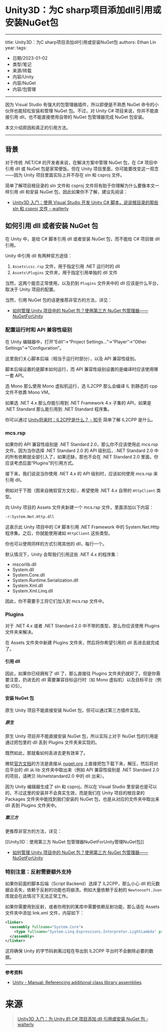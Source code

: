 # Unity3D：为C sharp项目添加dll引用或安装NuGet包


---
title: Unity3D：为C sharp项目添加dll引用或安装NuGet包
authors: Ethan Lin
year:
tags:
  - 日期/2023-01-02 
  - 类型/笔记 
  - 来源/转载  
  - 内容/Unity 
  - 内容/NuGet 
  - 内容/包管理
---



因为 Visual Studio 有强大的包管理器插件，所以即便是不熟悉 NuGet 命令的小伙伴也能轻松安装和管理 NuGet 包。不过，对 Unity C# 项目来说，你并不能直接引用 dll，也不能直接使用自带的 NuGet 包管理器完成 NuGet 包安装。

本文介绍原因和真正的引用方法。

------

## 背景

对于传统 .NET/C# 的开发者来说，在解决方案中管理 NuGet 包，在 C# 项目中引用 dll 或 NuGet 包是家常便饭。但在 Unity 项目里面，你可能要改变这一观念——因为 Unity 项目里面实际上并不存在 sln 和 csproj 文件。

简单了解项目根目录的 sln 文件和 csproj 文件将有助于你理解为什么要像本文一样引用 dll 和安装 NuGet 包，因此如果你不了解，建议先阅读：

- [Unity3D 入门：使用 Visual Studio 开发 Unity C# 脚本，说说根目录的那些 sln 和 csproj 文件 - walterlv](https://blog.walterlv.com/post/unity-starter-the-sln-and-csproj-files.html)

## 如何引用 dll 或者安装 NuGet 包

在 Unity 中，是给 C# 脚本引用 dll 或者安装 NuGet 包，而不能给 C# 项目做 dll 引用。

Unity 中引用 dll 有两种官方途径：

1. `Assets\csc.rsp` 文件，用于指定引用 .NET 运行时的 dll
2. `Assets\Plugins` 文件夹，用于指定引用单独的 dll 文件

当然，这两个能否正常使用，以及扔到 `Plugins` 文件夹中的 dll 应该是什么平台，取决于 Unity 项目的配置。

当然，引用 NuGet 包的话更推荐非官方的方法，详见：

- [如何管理 Unity 项目中的 NuGet 包？使用第三方 NuGet 包管理器——NuGetForUnity](https://blog.walterlv.com/post/third-party-unity-nuget-management.html)

### 配置运行时和 API 兼容性级别

在 Unity 编辑器中，打开“Edit”->“Project Settings…”->“Player”->“Other Settings”->“Configuration”。



这里我们关心脚本后端（相当于运行时部分），以及 API 兼容性级别。



脚本后端设置的是脚本如何运行，而 API 兼容性级别设置的是编译时应该使用哪一套 API。

选 Mono 那么使用 Mono 虚拟机运行，选 IL2CPP 那么会编译 IL 到静态的 cpp 文件不依靠 Mono VM。

如果选 .NET 4.x 那么你能引用到 .NET Framework 4.x 子集的 API，如果是 .NET Standard 那么能引用到 .NET Standard 程序集。

你可以通过 [Unity将来时：IL2CPP是什么？ - 知乎](https://zhuanlan.zhihu.com/p/19972689) 简单了解 IL2CPP 是什么。

### mcs.rsp

如果你的 API 兼容性级别是 .NET Standard 2.0，那么你不应该使用此 mcs.rsp 文件。因为当你选择 .NET Standard 2.0 的 API 级别后，.NET Standard 2.0 中的所有依赖就全部引入了，如果还缺，那也不会在 .NET Standard 2.0 里面，你应该考虑后面“Plugins”的引用方式。

接下来，我们说说当你使用 .NET 4.x 的 API 级别时，应该如何使用 mcs.rsp 来引用 dll。

例如对于下图（图来自微软官方文档），希望使用 .NET 4.x 自带的 `HttpClient` 类型。



向 Unity 项目的 Assets 文件夹新建一个 mcs.rsp 文件，里面添加以下内容：

```txt
-r:System.Net.Http.dll
```

这表示此 Unity 项目中的 C# 脚本引用 .NET Framework 中的 System.Net.Http 程序集。之后，你就能使用诸如 `HttpClient` 这些类型。

你也可以使用同样的方式引用其他的 dll，每行一个。

默认情况下，Unity 会帮我们引用这些 .NET 4.x 的程序集：

- mscorlib.dll
- System.dll
- System.Core.dll
- System.Runtime.Serialization.dll
- System.Xml.dll
- System.Xml.Linq.dll

因此，你不需要手工将它们加入到 mcs.rsp 文件中。

### Plugins

对于 .NET 4.x 或者 .NET Standard 2.0 中不带的类型，那么你应该使用 Plugins 文件夹来解决。

在 Assets 文件夹中新建 Plugins 文件夹，然后将你希望引用的 dll 丢进去就完成了。

#### 引用 dll

因此，如果你已经拥有了 dll 了，那么直接往 Plugins 文件夹扔就好了。但是你需要注意，扔进去的 dll 需要兼容目标运行时（如 Mono 虚拟机）以及目标平台（例如 iOS）。

#### 安装 NuGet 包

原生 Unity 项目不能直接安装 NuGet 包，但可以通过第三方插件实现。

##### 原生

原生 Unity 项目并不能直接安装 NuGet 包，所以实际上对于 NuGet 包的引用是通过把包里的 dll 丢到 Plugins 文件夹来实现的。

既然如此，那就看如何丢进去更有效率了。

微软[官方文档](https://docs.microsoft.com/en-us/visualstudio/cross-platform/unity-scripting-upgrade)的方法是直接从 [nuget.org](https://nuget.org/) 上直接把包下载下来，解压，然后将对应平台的 dll 从 lib 文件夹中取出来（例如 API 兼容性级别是 .NET Standard 2.0 的项目，请拷贝 lib/netstandard2.0 中的 dll 出来）。

因为 Unity 编辑器生成了 sln 和 csproj，所以在 Visual Studio 里安装也是可以的，不过这里的安装并不会真实生效，而是我们在 Unity 项目的根目录的 Packages 文件夹中能找到我们安装的 NuGet 包，也是从对应的文件夹中取出来 dll 丢到 Plugins 文件夹中。

##### 第三方

更推荐非官方的方法，详见：


[[Unity3D：使用第三方 NuGet 包管理器NuGetForUnity管理NuGet包]]
- [如何管理 Unity 项目中的 NuGet 包？使用第三方 NuGet 包管理器——NuGetForUnity](https://blog.walterlv.com/post/third-party-unity-nuget-management.html)

### 特别注意：反射需要额外支持

如果你前面的脚本后端（Script Backend）选择了 IL2CPP，那么小心 dll 的元数据会丢失，依赖于反射的功能也将崩溃。例如大量依赖于反射的 `Newtonsoft.Json` 库就会在此情况下无法正常工作。

如果你需要用到反射，或者你用到的某库中需要依赖反射功能，那么请在 Assets 文件夹中添加 link.xml 文件，内容如下：

```xml
<linker>
  <assembly fullname="System.Core">
    <type fullname="System.Linq.Expressions.Interpreter.LightLambda" preserve="all" />
  </assembly>
</linker>
```

这将确保 Unity 的字节码剥离过程在导出到 IL2CPP 平台时不会删除必要的数据。

------

**参考资料**

- [Unity - Manual: Referencing additional class library assemblies](https://docs.unity3d.com/cn/current/Manual/dotnetProfileAssemblies.html)

# 来源

> [Unity3D 入门：为 Unity 的 C# 项目添加 dll 引用或安装 NuGet 包 - walterlv](https://blog.walterlv.com/post/unity-starter-reference-dlls-and-add-nuget-package-for-unity-csharp-projects.html)







